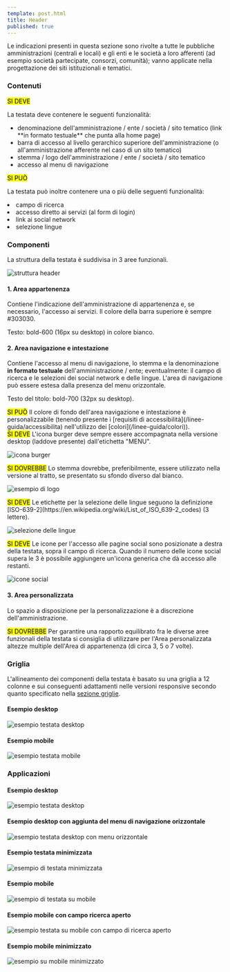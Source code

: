 ```yaml
---
template: post.html
title: Header
published: true
---
```


Le indicazioni presenti in questa sezione sono rivolte
a tutte le pubbliche amministrazioni (centrali e locali) e gli enti e le società
a loro afferenti (ad esempio società partecipate, consorzi, comunità);
vanno applicate nella progettazione dei siti istituzionali e tematici.

### Contenuti

<div class="lg-callout lg-callout-must">
<mark>SI DEVE</mark>
<p>La testata deve contenere le seguenti funzionalità:</p>
<ul>
<li>denominazione dell'amministrazione / ente / società / sito tematico (link **in formato testuale** che punta alla home page)</li>
<li>barra di accesso al livello gerarchico superiore dell'amministrazione (o all'amministrazione afferente nel caso di un sito tematico)</li>
<li>stemma / logo dell'amministrazione / ente / società / sito tematico</li>
<li>accesso al menu di navigazione</li>
</ul>
</div>

<div class="lg-callout lg-callout-could">
<mark>SI PUÒ</mark>
<p>La testata può inoltre contenere una o più delle seguenti funzionalità:</p>
<li>campo di ricerca</li>
<li>accesso diretto ai servizi (al form di login)</li>
<li>link ai social network</li>
<li>selezione lingue</li>
</ul>
</div>

### Componenti

La struttura della testata è suddivisa in 3 aree funzionali.

![struttura header](/images/header/image08.png)

#### 1. Area appartenenza

Contiene l'indicazione dell'amministrazione di appartenenza e, se necessario, l'accesso ai servizi.
Il colore della barra superiore è sempre #303030.

Testo: bold-600 (16px su desktop) in colore bianco.

#### 2. Area navigazione e intestazione

Contiene l'accesso al menu di navigazione, lo stemma e la denominazione **in formato testuale**
dell'amministrazione / ente; eventualmente: il campo di ricerca e le selezioni dei social
network e delle lingue. L'area di navigazione può essere estesa dalla presenza del menu orizzontale.

Testo del titolo: bold-700 (32px su desktop).

<div class="lg-callout lg-callout-could">
<mark>SI PUÒ</mark>
Il colore di fondo dell'area navigazione e intestazione è personalizzabile
(tenendo presente i [requisiti di accessibilità](/linee-guida/accessibilita)
nell'utilizzo dei [colori](/linee-guida/colori)).
</div>

<div class="lg-callout lg-callout-must">
<mark>SI DEVE</mark>
L'icona burger deve sempre essere accompagnata nella versione desktop (laddove presente) dall'etichetta "MENU".
</div>

![icona burger](/images/header/image03.png)

<div class="lg-callout lg-callout-should">
<mark>SI DOVREBBE</mark>
Lo stemma dovrebbe, preferibilmente, essere utilizzato nella versione al tratto, se presentato su sfondo diverso dal bianco.
</div>

![esempio di logo](/images/header/image06.png)

<div class="lg-callout lg-callout-must">
<mark>SI DEVE</mark>
Le etichette per la selezione delle lingue seguono la definizione
[ISO-639-2](https://en.wikipedia.org/wiki/List_of_ISO_639-2_codes) (3 lettere).
</div>

![selezione delle lingue](/images/header/image02.png)

<div class="lg-callout lg-callout-must">
<mark>SI DEVE</mark>
Le icone per l'accesso alle pagine social sono posizionate a destra della testata, sopra il campo di ricerca.
Quando il numero delle icone social supera le 3 è possibile aggiungere un'icona generica che dà accesso alle restanti.
</div>

![icone social](/images/header/image10.png)

#### 3. Area personalizzata

Lo spazio a disposizione per la personalizzazione è a discrezione dell'amministrazione.

<div class="lg-callout lg-callout-should">
<mark>SI DOVREBBE</mark>
Per garantire una rapporto equilibrato fra le diverse aree funzionali della testata si consiglia di utilizzare
per l'Area personalizzata altezze multiple dell'Area di appartenenza (di circa 3, 5 o 7 volte).
</div>

### Griglia

L'allineamento dei componenti della testata è basato su una griglia a 12 colonne
e sui conseguenti adattamenti nelle versioni responsive secondo quanto specificato nella
[sezione griglie](/linee-guida/layout/griglie).

#### Esempio desktop

![esempio testata desktop](/images/header/image09.png)

#### Esempio mobile

![esempio testata mobile](/images/header/image12.png)

### Applicazioni

#### Esempio desktop

![esempio testata desktop](/images/header/image00.png)

#### Esempio desktop con aggiunta del menu di navigazione orizzontale

![esempio testata desktop con menu orizzontale](/images/header/image14.png)

#### Esempio testata minimizzata

![esempio di testata minimizzata](/images/header/image07.png)

#### Esempio mobile

![esempio di testata su mobile](/images/header/image11.png)

#### Esempio mobile con campo ricerca aperto

![esempio testata su mobile con campo di ricerca aperto](/images/header/image15.png)

#### Esempio mobile minimizzato

![esempio su mobile minimizzato](/images/header/image13.png)
